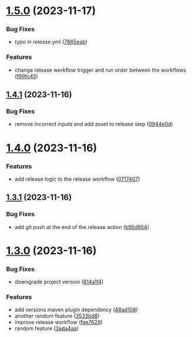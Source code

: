 # [1.5.0](https://github.com/VoperAD/auto-update-testing/compare/v1.4.1...v1.5.0) (2023-11-17)


### Bug Fixes

* typo in release.yml ([7865eab](https://github.com/VoperAD/auto-update-testing/commit/7865eab464233f70f38fc0c193172a3985087ca9))


### Features

* change release workflow trigger and run order between the workflows ([f99fc45](https://github.com/VoperAD/auto-update-testing/commit/f99fc45fd23a38a9bc7a9e98091f1c8cefc6c176))



## [1.4.1](https://github.com/VoperAD/auto-update-testing/compare/v1.4.0...v1.4.1) (2023-11-16)


### Bug Fixes

* remove incorrect inputs and add asset to release step ([0944e0d](https://github.com/VoperAD/auto-update-testing/commit/0944e0d0b3d2ebf83eb90a3399db0df26167eb7b))



# [1.4.0](https://github.com/VoperAD/auto-update-testing/compare/v1.3.1...v1.4.0) (2023-11-16)


### Features

* add release logic to the release workflow ([0717407](https://github.com/VoperAD/auto-update-testing/commit/0717407da9eb87ca60b2fe8d25947a216b177981))



## [1.3.1](https://github.com/VoperAD/auto-update-testing/compare/v1.3.0...v1.3.1) (2023-11-16)


### Bug Fixes

* add git push at the end of the release action ([b95d954](https://github.com/VoperAD/auto-update-testing/commit/b95d95409eb5f49782f12e4c5df7d1ba9b0d7045))



# [1.3.0](https://github.com/VoperAD/auto-update-testing/compare/v1.2.0...v1.3.0) (2023-11-16)


### Bug Fixes

* downgrade project version ([814a1f4](https://github.com/VoperAD/auto-update-testing/commit/814a1f4927968b59e114b670a04e1a532153cb46))


### Features

* add versions maven plugin dependency ([48ad108](https://github.com/VoperAD/auto-update-testing/commit/48ad1089b3c16c6b2ab4c9f8297214cafc78fcd7))
* another random feature ([3533bd8](https://github.com/VoperAD/auto-update-testing/commit/3533bd864880edba3451314073757b1074442186))
* improve release workflow ([fae7629](https://github.com/VoperAD/auto-update-testing/commit/fae7629b814d4990c111432af28febcb1c6cef80))
* random feature ([3ada4aa](https://github.com/VoperAD/auto-update-testing/commit/3ada4aa501d900a64276d0d92b361335b514e6c0))



